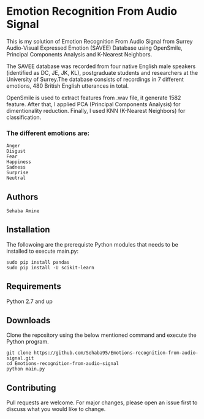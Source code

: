 <h1>Emotion Recognition From Audio Signal</h1>
This is my solution of Emotion Recognition From Audio Signal from Surrey Audio-Visual Expressed Emotion (SAVEE) Database using OpenSmile, Principal Components Analysis and K-Nearest Neighbors.

The SAVEE database was recorded from four native English male speakers (identified as DC, JE, JK, KL), postgraduate students and researchers at the University of Surrey.The database consists of recordings in 7 different emotions, 480 British English utterances in total.

OpenSmile is used to extract features from .wav file, it generate 1582 feature. After that, I applied PCA (Principal Components Analysis) for dimentionality reduction. Finally, I used KNN (K-Nearest Neighbors) for classification.

<h3>The different emotions are:</h3>
	
	Anger
	Disgust
	Fear
	Happiness
	Sadness
	Surprise
	Neutral

<h2>Authors</h2>

	Sehaba Amine

<h2>Installation</h2>
The followoing are the prerequiste Python modules that needs to be installed to execute main.py:

	sudo pip install pandas 
	sudo pip install -U scikit-learn


<h2>Requirements</h2>
Python 2.7 and up

<h2>Downloads</h2>
Clone the repository using the below mentioned command and execute the Python program.
	
	git clone https://github.com/Sehaba95/Emotions-recognition-from-audio-signal.git
	cd Emotions-recognition-from-audio-signal
	python main.py


<h2>Contributing</h2>
Pull requests are welcome. For major changes, please open an issue first to discuss what you would like to change.